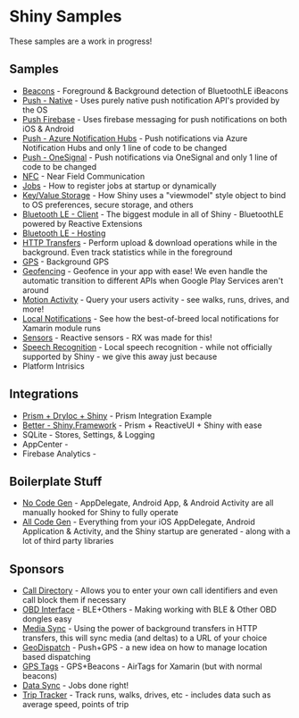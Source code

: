 # Shiny Samples
 
 These samples are a work in progress!

## Samples
* [Beacons](Beacons) - Foreground & Background detection of BluetoothLE iBeacons
* [Push - Native](Push-Native) - Uses purely native push notification API's provided by the OS
* [Push Firebase](Push-Firebase) - Uses firebase messaging for push notifications on both iOS & Android
* [Push - Azure Notification Hubs](Push-AzureNotificationsHub) - Push notifications via Azure Notification Hubs and only 1 line of code to be changed
* [Push - OneSignal](Push-OneSignal) - Push notifications via OneSignal and only 1 line of code to be changed
* [NFC](Nfc) - Near Field Communication
* [Jobs](Jobs) - How to register jobs at startup or dynamically
* [Key/Value Storage](Stores) - How Shiny uses a "viewmodel" style object to bind to OS preferences, secure storage, and others
* [Bluetooth LE - Client](BluetoothLE-Client) - The biggest module in all of Shiny - BluetoothLE powered by Reactive Extensions
* [Bluetooth LE - Hosting](BluetoothLE-Hosting)
* [HTTP Transfers](HttpTransfers) - Perform upload & download operations while in the background.  Even track statistics while in the foreground
* [GPS](Locations-Gps) - Background GPS 
* [Geofencing](Locations-Geofencing) - Geofence in your app with ease!  We even handle the automatic transition to different APIs when Google Play Services aren't around
* [Motion Activity](Locations-MotionActivity) - Query your users activity - see walks, runs, drives, and more!
* [Local Notifications](Notifications) - See how the best-of-breed local notifications for Xamarin module runs 
* [Sensors](Sensors) - Reactive sensors - RX was made for this!
* [Speech Recognition](SpeechRecognition) - Local speech recognition - while not officially supported by Shiny - we give this away just because
* Platform Intrisics

## Integrations
* [Prism + DryIoc + Shiny](Integration-Prism) - Prism Integration Example
* [Better - Shiny.Framework](Integration-Best-Prism-RXUI) - Prism + ReactiveUI + Shiny with ease
* SQLite - Stores, Settings, & Logging
* AppCenter - 
* Firebase Analytics -

## Boilerplate Stuff
* [No Code Gen](Boilerplate-NoCodeGen) - AppDelegate, Android App, & Android Activity are all manually hooked for Shiny to fully operate
* [All Code Gen](Boilerplate-All-CodeGen) - Everything from your iOS AppDelegate, Android Application & Activity, and the Shiny startup are generated - along with a lot of third party libraries

## Sponsors
* [Call Directory](Sponsors-CallDirectory) - Allows you to enter your own call identifiers and even call block them if necessary
* [OBD Interface](Sponsors-Obd) - BLE+Others - Making working with BLE & Other OBD dongles easy
* [Media Sync](Sponsors-MediaSync) - Using the power of background transfers in HTTP transfers, this will sync media (and deltas) to a URL of your choice
* [GeoDispatch](Sponsors-GeoDispatch) - Push+GPS - a new idea on how to manage location based dispatching
* [GPS Tags](Sponsors-GpsTags) - GPS+Beacons - AirTags for Xamarin (but with normal beacons)
* [Data Sync](Sponsors-DataSync) - Jobs done right!
* [Trip Tracker](Sponsors-TripTracker) - Track runs, walks, drives, etc - includes data such as average speed, points of trip